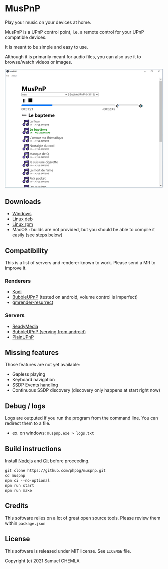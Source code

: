 # MusPnP

Play your music on your devices at home.

MusPnP is a UPnP control point, i.e. a remote control for your UPnP compatible devices.

It is meant to be simple and easy to use.

Although it is primarily meant for audio files, you can also use it to browse/watch videos or images. 

![](screenshot.png)

## Downloads
* [Windows](https://github.com/phpbg/muspnp/releases/download/1.0.0-rc2/muspnp-1.0.0-rc2.Setup.exe)
* [Linux deb](https://github.com/phpbg/muspnp/releases/download/1.0.0-rc2/muspnp_1.0.0-rc1_amd64.deb)
* [Linux rpm](https://github.com/phpbg/muspnp/releases/download/1.0.0-rc2/muspnp-1.0.0.rc1-1.x86_64.rpm)
* MacOS : builds are not provided, but you should be able to compile it easily (see [steps below](#build-instructions))

## Compatibility

This is a list of servers and renderer known to work. Please send a MR to improve it.

### Renderers
* [Kodi](https://kodi.tv/)
* [BubbleUPnP](https://play.google.com/store/apps/details?id=com.bubblesoft.android.bubbleupnp) (tested on android, volume control is imperfect)
* [gmrender-resurrect](https://github.com/hzeller/gmrender-resurrect)

### Servers
* [ReadyMedia](https://sourceforge.net/projects/minidlna/)
* [BubbleUPnP (serving from android)](https://play.google.com/store/apps/details?id=com.bubblesoft.android.bubbleupnp)
* [PlainUPnP](https://github.com/m3sv/PlainUPnP)

## Missing features
Those features are not yet available:
* Gapless playing
* Keyboard navigation
* SSDP Events handling
* Continuous SSDP discovery (discovery only happens at start right now)

## Debug / logs
Logs are outputed if you run the program from the command line. You can redirect them to a file.
* ex. on windows: `muspnp.exe > logs.txt`

## Build instructions
Install [Nodejs](https://nodejs.org) and [Git](https://git-scm.com/) before proceeding.
```
git clone https://github.com/phpbg/muspnp.git
cd muspnp
npm ci --no-optional
npm run start
npm run make
```

## Credits
This software relies on a lot of great open source tools. Please review them within `package.json` 

## License
This software is released under MIT license. See `LICENSE` file.

Copyright (c) 2021 Samuel CHEMLA